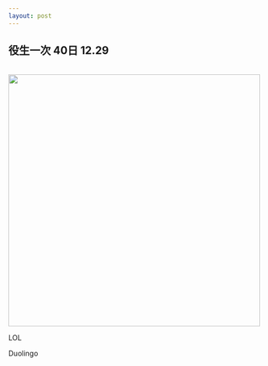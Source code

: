 ```yaml
---
layout: post
---
```


役生一次 40日 12.29
---

<br>

<img src="{{site.url}}/img/2014-12-25/house.jpg" height="500px">

LOL


Duolingo



<br>
